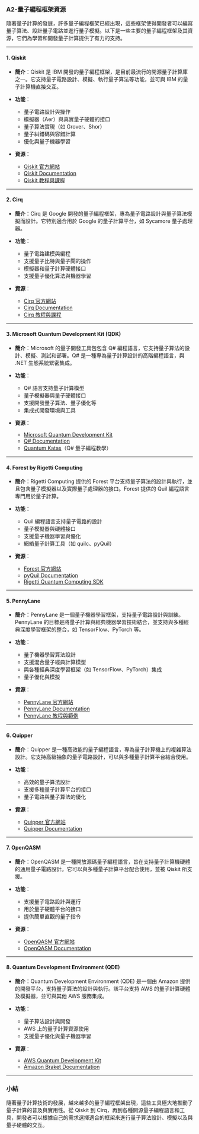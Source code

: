 ### A2-量子編程框架資源

隨著量子計算的發展，許多量子編程框架已經出現，這些框架使得開發者可以編寫量子算法、設計量子電路並進行量子模擬。以下是一些主要的量子編程框架及其資源，它們為學習和開發量子計算提供了有力的支持。

---

#### 1. **Qiskit**

- **簡介**：Qiskit 是 IBM 開發的量子編程框架，是目前最流行的開源量子計算庫之一。它支持量子電路設計、模擬、執行量子算法等功能，並可與 IBM 的量子計算機直接交互。
  
- **功能**：
  - 量子電路設計與操作
  - 模擬器（Aer）與真實量子硬體的接口
  - 量子算法實現（如 Grover、Shor）
  - 量子糾錯碼與容錯計算
  - 優化與量子機器學習

- **資源**：
  - [Qiskit 官方網站](https://qiskit.org)
  - [Qiskit Documentation](https://qiskit.org/documentation/)
  - [Qiskit 教程與課程](https://qiskit.org/learn/)

---

#### 2. **Cirq**

- **簡介**：Cirq 是 Google 開發的量子編程框架，專為量子電路設計與量子算法模擬而設計。它特別適合用於 Google 的量子計算平台，如 Sycamore 量子處理器。
  
- **功能**：
  - 量子電路建模與編程
  - 支援量子比特與量子閘的操作
  - 模擬器和量子計算硬體接口
  - 支援量子優化算法與機器學習

- **資源**：
  - [Cirq 官方網站](https://quantumai.google/cirq)
  - [Cirq Documentation](https://quantumai.google/cirq/docs)
  - [Cirq 教程與課程](https://quantumai.google/cirq/tutorials)

---

#### 3. **Microsoft Quantum Development Kit (QDK)**

- **簡介**：Microsoft 的量子開發工具包包含 Q# 編程語言，它支持量子算法的設計、模擬、測試和部署。Q# 是一種專為量子計算設計的高階編程語言，與 .NET 生態系統緊密集成。
  
- **功能**：
  - Q# 語言支持量子計算模型
  - 量子模擬器與量子硬體接口
  - 支援開發量子算法、量子優化等
  - 集成式開發環境與工具

- **資源**：
  - [Microsoft Quantum Development Kit](https://azure.microsoft.com/en-us/resources/development-kit/)
  - [Q# Documentation](https://docs.microsoft.com/en-us/quantum/)
  - [Quantum Katas](https://github.com/Microsoft/QuantumKatas)（Q# 量子編程教學）

---

#### 4. **Forest by Rigetti Computing**

- **簡介**：Rigetti Computing 提供的 Forest 平台支持量子算法的設計與執行，並且包含量子模擬器以及實際量子處理器的接口。Forest 提供的 Quil 編程語言專門用於量子計算。
  
- **功能**：
  - Quil 編程語言支持量子電路的設計
  - 量子模擬器與硬體接口
  - 支援量子機器學習與優化
  - 網絡量子計算工具（如 quilc、pyQuil）

- **資源**：
  - [Forest 官方網站](https://www.rigetti.com/forest)
  - [pyQuil Documentation](https://pyquil-docs.rigetti.com/en/stable/)
  - [Rigetti Quantum Computing SDK](https://www.rigetti.com/forest)

---

#### 5. **PennyLane**

- **簡介**：PennyLane 是一個量子機器學習框架，支持量子電路設計與訓練。PennyLane 的目標是將量子計算與經典機器學習技術結合，並支持與多種經典深度學習框架的整合，如 TensorFlow、PyTorch 等。
  
- **功能**：
  - 量子機器學習算法設計
  - 支援混合量子經典計算模型
  - 與各種經典深度學習框架（如 TensorFlow、PyTorch）集成
  - 量子優化與模擬

- **資源**：
  - [PennyLane 官方網站](https://pennylane.ai)
  - [PennyLane Documentation](https://pennylane.ai/documentation/)
  - [PennyLane 教程與範例](https://pennylane.ai/examples/)

---

#### 6. **Quipper**

- **簡介**：Quipper 是一種高效能的量子編程語言，專為量子計算機上的複雜算法設計。它支持高級抽象的量子電路設計，可以與多種量子計算平台結合使用。

- **功能**：
  - 高效的量子算法設計
  - 支援多種量子計算平台的接口
  - 量子電路與量子算法的優化

- **資源**：
  - [Quipper 官方網站](http://www.maths.ed.ac.uk/~v1ranic/Quipper/)
  - [Quipper Documentation](http://www.maths.ed.ac.uk/~v1ranic/Quipper/docs/)

---

#### 7. **OpenQASM**

- **簡介**：OpenQASM 是一種開放源碼量子編程語言，旨在支持量子計算機硬體的通用量子電路設計。它可以與多種量子計算平台配合使用，並被 Qiskit 所支援。
  
- **功能**：
  - 支援量子電路設計與運行
  - 用於量子硬體平台的接口
  - 提供簡單直觀的量子指令

- **資源**：
  - [OpenQASM 官方網站](https://github.com/IBM/qiskit-qasm)
  - [OpenQASM Documentation](https://qiskit.org/documentation/openqasm/)

---

#### 8. **Quantum Development Environment (QDE)**

- **簡介**：Quantum Development Environment (QDE) 是一個由 Amazon 提供的開發平台，支持量子算法的設計與執行。該平台支持 AWS 的量子計算硬體及模擬器，並可與其他 AWS 服務集成。
  
- **功能**：
  - 量子算法設計與開發
  - AWS 上的量子計算資源使用
  - 支援量子優化與量子機器學習

- **資源**：
  - [AWS Quantum Development Kit](https://aws.amazon.com/quantum-computing/)
  - [Amazon Braket Documentation](https://docs.aws.amazon.com/braket/latest/developerguide/)

---

### 小結

隨著量子計算技術的發展，越來越多的量子編程框架出現，這些工具極大地推動了量子計算的普及與實用性。從 Qiskit 到 Cirq，再到各種開源量子編程語言和工具，開發者可以根據自己的需求選擇適合的框架來進行量子算法設計、模擬以及與量子硬體的交互。